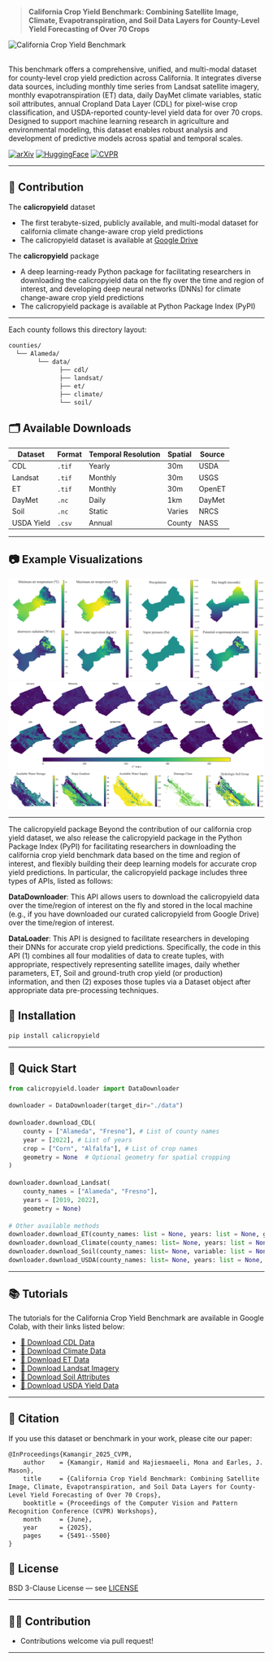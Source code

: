 >**California Crop Yield Benchmark: Combining Satellite Image, Climate, Evapotranspiration, and Soil Data Layers for County-Level Yield Forecasting of Over 70 Crops**


![California Crop Yield Benchmark](images/init.png)

<br>
This benchmark offers a comprehensive, unified, and multi-modal dataset for county-level crop yield prediction across California. It integrates diverse data sources, including monthly time series from Landsat satellite imagery, monthly evapotranspiration (ET) data, daily DayMet climate variables, static soil attributes, annual Cropland Data Layer (CDL) for pixel-wise crop classification, and USDA-reported county-level yield data for over 70 crops. Designed to support machine learning research in agriculture and environmental modeling, this dataset enables robust analysis and development of predictive models across spatial and temporal scales.
<br>

[![arXiv](https://img.shields.io/badge/arXiv-2506.10228-b31b1b.svg)](https://arxiv.org/abs/2506.10228)
[![HuggingFace](https://img.shields.io/badge/HuggingFace-Dataset-orange)](https://huggingface.co/datasets/hkaman/california-crop-yield-benchmark)
[![CVPR](https://img.shields.io/badge/CVPR-2025-blue)](https://openaccess.thecvf.com/content/CVPR2025W/V4A/papers/Kamangir_California_Crop_Yield_Benchmark_Combining_Satellite_Image_Climate_Evapotranspiration_and_CVPRW_2025_paper.pdf)


---

## 📁 Contribution 
The **calicropyield** dataset
- The first terabyte-sized, publicly available, and multi-modal dataset for california climate change-aware crop yield predictions
- The calicropyield dataset is available at [Google Drive](https://drive.google.com/drive/folders/1Ci_LlLF1-hcLt898CTbyYnYTFPZNWlUe?usp=sharing)

The  **calicropyield** package
- A deep learning-ready Python package for facilitating researchers in downloading the calicropyield data on the fly over the time and region of interest, and developing deep neural networks (DNNs) for climate change-aware crop yield predictions
- The calicropyield package is available at Python Package Index (PyPI)

---

Each county follows this directory layout:

```
counties/
  └── Alameda/
        └── data/
              ├── cdl/
              ├── landsat/
              ├── et/
              ├── climate/
              └── soil/
```

## 🗂️ Available Downloads

| Dataset     | Format | Temporal Resolution | Spatial | Source |
|-------------|--------|---------------------|---------|--------|
| CDL         | `.tif` | Yearly              | 30m     | USDA   |
| Landsat     | `.tif` | Monthly             | 30m     | USGS   |
| ET          | `.tif` | Monthly             | 30m     | OpenET |
| DayMet      | `.nc`  | Daily               | 1km     | DayMet |
| Soil        | `.nc`  | Static              | Varies  | NRCS   |
| USDA Yield  | `.csv` | Annual              | County  | NASS   |

---

## 📷 Example Visualizations

![Climate Sample](images/climate_sample.png)
![ET Sample](images/et_sample.png)
![Soil Sample](images/soil_sample.png)

---
The calicropyield package
Beyond the contribution of our california crop yield dataset, we also release the calicropyield package in the Python Package Index (PyPI) for facilitating researchers in downloading the california crop yield benchmark data based on the time and region of interest, and flexibly building their deep learning models for accurate crop yield predictions. In particular, the calicropyield package includes three types of APIs, listed as follows:

**DataDownloader**: This API allows users to download the calicropyield data over the time/region of interest on the fly and stored in the local machine (e.g., if you have downloaded our curated calicropyield from Google Drive) over the time/region of interest.

**DataLoader**: This API is designed to facilitate researchers in developing their DNNs for accurate crop yield predictions. Specifically, the code in this API (1) combines all four modalities of data to create tuples, with appropriate, respectively representing satellite images, daily whether parameters, ET, Soil and ground-truth crop yield (or production) information, and then (2) exposes those tuples via a Dataset object after appropriate data pre-processing techniques.

## 🔧 Installation

```bash
pip install calicropyield
```

---

## 🧠 Quick Start

```python
from calicropyield.loader import DataDownloader

downloader = DataDownloader(target_dir="./data")

downloader.download_CDL(
    county = ["Alameda", "Fresno"], # List of county names
    year = [2022], # List of years
    crop = ["Corn", "Alfalfa"], # List of crop names
    geometry = None  # Optional geometry for spatial cropping
)

downloader.download_Landsat(
    county_names = ["Alameda", "Fresno"], 
    years = [2019, 2022], 
    geometry = None)

# Other available methods
downloader.download_ET(county_names: list = None, years: list = None, geometry = None)
downloader.download_Climate(county_names: list= None, years: list = None, variables: list = None, geometry=None)
downloader.download_Soil(county_names: list= None, variable: list = None, geometry=None)
downloader.download_USDA(county_names: list= None, years: list = None, crop_names: list  = None)
```
---
## 📚 Tutorials

The tutorials for the California Crop Yield Benchmark are available in Google Colab, with their links listed below:

- [📗 Download CDL Data](https://github.com/plant-ai-biophysics-lab/california-crop-yield-benchmark/blob/main/tutorial/download_cdl.ipynb)
- [📘 Download Climate Data](https://github/plant-ai-biophysics-lab/california-crop-yield-benchmark/blob/main/Tutorial/download_climate.ipynb)
- [📙 Download ET Data](https://github/plant-ai-biophysics-lab/california-crop-yield-benchmark/blob/main/Tutorial/download_et.ipynb)
- [📕 Download Landsat Imagery](https://github/plant-ai-biophysics-lab/california-crop-yield-benchmark/blob/main/Tutorial/download_landsat.ipynb)
- [📒 Download Soil Attributes](https://github/plant-ai-biophysics-lab/california-crop-yield-benchmark/blob/main/Tutorial/download.soil.ipynb)
- [📓 Download USDA Yield Data](https://github/plant-ai-biophysics-lab/california-crop-yield-benchmark/blob/main/Tutorial/download_usda.ipynb)


---

## 📌 Citation

If you use this dataset or benchmark in your work, please cite our paper:
```
@InProceedings{Kamangir_2025_CVPR,
    author    = {Kamangir, Hamid and Hajiesmaeeli, Mona and Earles, J. Mason},
    title     = {California Crop Yield Benchmark: Combining Satellite Image, Climate, Evapotranspiration, and Soil Data Layers for County-Level Yield Forecasting of Over 70 Crops},
    booktitle = {Proceedings of the Computer Vision and Pattern Recognition Conference (CVPR) Workshops},
    month     = {June},
    year      = {2025},
    pages     = {5491--5500}
}
```

## 🤝 License

BSD 3-Clause License — see [LICENSE](LICENSE)

---
## 👩‍💻 Contribution

- Contributions welcome via pull request!

---
